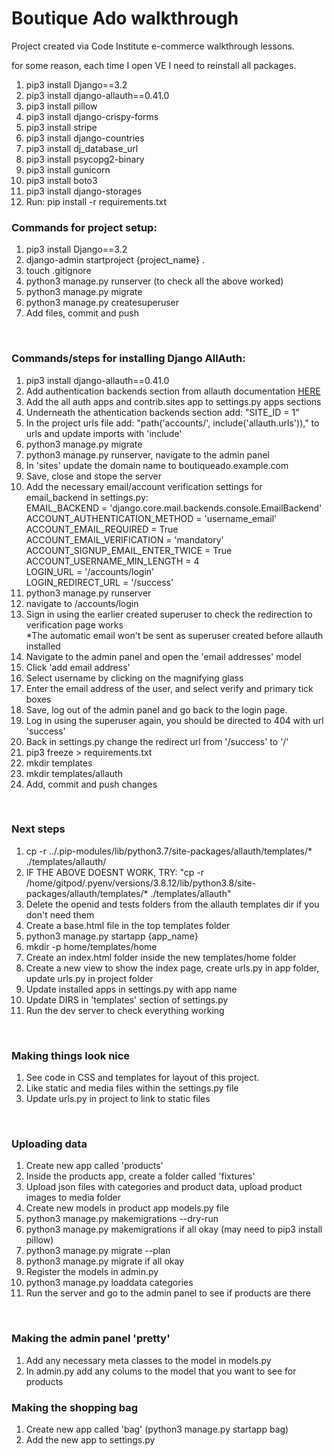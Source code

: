 # Boutique Ado walkthrough

Project created via Code Institute e-commerce walkthrough lessons.

for some reason, each time I open VE I need to reinstall all packages.
<ol>
    <li>pip3 install Django==3.2</li>
    <li>pip3 install django-allauth==0.41.0</li>
    <li>pip3 install pillow</li>
    <li>pip3 install django-crispy-forms</li>
    <li>pip3 install stripe</li>
    <li>pip3 install django-countries</li>
    <li>pip3 install dj_database_url</li>
    <li>pip3 install psycopg2-binary</li>
    <li>pip3 install gunicorn</li>
    <li>pip3 install boto3</li>
    <li>pip3 install django-storages</li>
    <li>Run: pip install -r requirements.txt</li>
</ol>

### Commands for project setup:
<ol>
    <li>pip3 install Django==3.2</li>
    <li>django-admin startproject {project_name} .</li>
    <li>touch .gitignore</li>
    <li>python3 manage.py runserver (to check all the above worked)</li>
    <li>python3 manage.py migrate</li>
    <li>python3 manage.py createsuperuser</li>
    <li>Add files, commit and push</li>
</ol>
<br>

### Commands/steps for installing Django AllAuth:
<ol>
    <li>pip3 install django-allauth==0.41.0</li>
    <li>Add authentication backends section from allauth documentation <a href="https://django-allauth.readthedocs.io/en/latest/installation.html">HERE</a></li>
    <li>Add the all auth apps and contrib.sites app to settings.py apps sections</li>
    <li>Underneath the athentication backends section add: "SITE_ID = 1"</li>
    <li>In the project urls file add: "path('accounts/', include('allauth.urls'))," to urls and update imports with 'include'</li>
    <li>python3 manage.py migrate</li>
    <li>python3 manage.py runserver, navigate to the admin panel</li>
    <li>In 'sites' update the domain name to boutiqueado.example.com</li>
    <li>Save, close and stope the server</li>
    <li>Add the necessary email/account verification settings for email_backend in settings.py:<br>
         EMAIL_BACKEND = 'django.core.mail.backends.console.EmailBackend'<br>
         ACCOUNT_AUTHENTICATION_METHOD = 'username_email'<br>
         ACCOUNT_EMAIL_REQUIRED = True<br>
         ACCOUNT_EMAIL_VERIFICATION = 'mandatory'<br>
         ACCOUNT_SIGNUP_EMAIL_ENTER_TWICE = True<br>
         ACCOUNT_USERNAME_MIN_LENGTH = 4<br>
         LOGIN_URL = '/accounts/login'<br>
         LOGIN_REDIRECT_URL = '/success'<br>
    </li>
    <li>python3 manage.py runserver</li>
    <li>navigate to /accounts/login</li>
    <li>Sign in using the earlier created superuser to check the redirection to verification page works<br>
        *The automatic email won't be sent as superuser created before allauth installed    
    </li>
    <li>Navigate to the admin panel and open the 'email addresses' model</li>
    <li>Click 'add email address'</li>
    <li>Select username by clicking on the magnifying glass</li>
    <li>Enter the email address of the user, and select verify and primary tick boxes</li>
    <li>Save, log out of the admin panel and go back to the login page.</li>
    <li>Log in using the superuser again, you should be directed to 404 with url 'success'</li>
    <li>Back in settings.py change the redirect url from '/success' to '/'</li>
    <li>pip3 freeze > requirements.txt</li>
    <li>mkdir templates</li>
    <li>mkdir templates/allauth</li>
    <li>Add, commit and push changes</li>
</ol>
<br>

### Next steps
<ol>
    <li>cp -r ../.pip-modules/lib/python3.7/site-packages/allauth/templates/* ./templates/allauth/</li>
    <li>IF THE ABOVE DOESNT WORK, TRY: "cp -r /home/gitpod/.pyenv/versions/3.8.12/lib/python3.8/site-packages/allauth/templates/* ./templates/allauth"</li>
    <li>Delete the openid and tests folders from the allauth templates dir if you don't need them</li>
    <li>Create a base.html file in the top templates folder</li>
    <li>python3 manage.py startapp {app_name}</li>
    <li>mkdir -p home/templates/home</li>
    <li>Create an index.html folder inside the new templates/home folder</li>
    <li>Create a new view to show the index page, create urls.py in app folder, update urls.py in project folder</li>
    <li>Update installed apps in settings.py with app name</li>
    <li>Update DIRS in 'templates' section of settings.py</li>
    <li>Run the dev server to check everything working</li>
</ol>
<br>

### Making things look nice
<ol>
    <li>See code in CSS and templates for layout of this project.</li>
    <li>Like static and media files within the settings.py file</li>
    <li>Update urls.py in project to link to static files</li>
</ol>
<br>

### Uploading data
<ol>
    <li>Create new app called 'products'</li>
    <li>Inside the products app, create a folder called 'fixtures'</li>
    <li>Upload json files with categories and product data, upload product images to media folder</li>
    <li>Create new models in product app models.py file</li>
    <li>python3 manage.py makemigrations --dry-run</li>
    <li>python3 manage.py makemigrations if all okay (may need to pip3 install pillow)</li>
    <li>python3 manage.py migrate --plan</li>
    <li>python3 manage.py migrate if all okay</li>
    <li>Register the models in admin.py</li>
    <li>python3 manage.py loaddata categories</li>
    <li>Run the server and go to the admin panel to see if products are there</li>
</ol>
<br>

### Making the admin panel 'pretty'
<ol>
    <li>Add any necessary meta classes to the model in models.py</li>
    <li>In admin.py add any colums to the model that you want to see for products</li>
</ol>

### Making the shopping bag
<ol>
    <li>Create new app called 'bag' (python3 manage.py startapp bag)</li>
    <li>Add the new app to settings.py</li>
</ol>

